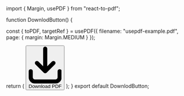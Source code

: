 import { Margin, usePDF } from "react-to-pdf";


function DownlodButton() {

  const { toPDF, targetRef } = usePDF({
    filename: "usepdf-example.pdf",
    page: { margin: Margin.MEDIUM }
  });


  return (
      <button onClick={toPDF} className="bg-white hover:bg-wihte-900 text-black  py-2 px-2 rounded-full " ><svg class="w-3 h-3 text-gray-800 dark:text-white" aria-hidden="true" xmlns="http://www.w3.org/2000/svg" fill="none" viewBox="0 0 16 18">
      <path stroke="currentColor" stroke-linecap="round" stroke-linejoin="round" stroke-width="2" d="M8 1v11m0 0 4-4m-4 4L4 8m11 4v3a2 2 0 0 1-2 2H3a2 2 0 0 1-2-2v-3"/>
  </svg>Download PDF</button>
  );
}
export default  DownlodButton;
